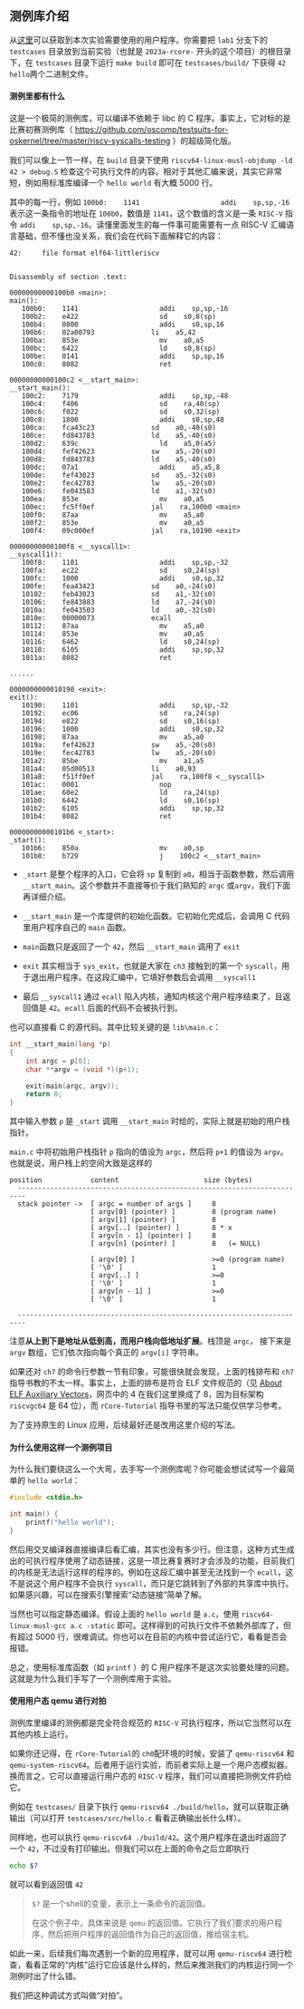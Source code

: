 ## 测例库介绍

从[这里](https://github.com/LearningOS/2023a-stage3-proj2/tree/lab1)可以获取到本次实验需要使用的用户程序。你需要把 `lab1` 分支下的 `testcases` 目录放到当前实验（也就是 `2023a-rcore-` 开头的这个项目）的根目录下，在 `testcases` 目录下运行 `make build` 即可在 `testcases/build/` 下获得 `42` `hello`两个二进制文件。

#### 测例里都有什么

这是一个极简的测例库，可以编译不依赖于 libc 的 C 程序。事实上，它对标的是比赛初赛测例库（ https://github.com/oscomp/testsuits-for-oskernel/tree/master/riscv-syscalls-testing ）的超级简化版。

我们可以像上一节一样，在 `build` 目录下使用 `riscv64-linux-musl-objdump -ld 42 > debug.S` 检查这个可执行文件的内容。相对于其他汇编来说，其实它非常短，例如用标准库编译一个 `hello world` 有大概 5000 行。

其中的每一行，例如 `100b0:    1141                    addi    sp,sp,-16` 表示这一条指令的地址在 `100b0`，数值是 `1141`，这个数值的含义是一条 `RISC-V` 指令 `addi    sp,sp,-16`。读懂里面发生的每一件事可能需要有一点 RISC-V 汇编语言基础，但不懂也没关系，我们会在代码下面解释它的内容：

```
42:     file format elf64-littleriscv


Disassembly of section .text:

00000000000100b0 <main>:
main():
   100b0:    1141                    addi    sp,sp,-16
   100b2:    e422                    sd    s0,8(sp)
   100b4:    0800                    addi    s0,sp,16
   100b6:    02a00793              li    a5,42
   100ba:    853e                    mv    a0,a5
   100bc:    6422                    ld    s0,8(sp)
   100be:    0141                    addi    sp,sp,16
   100c0:    8082                    ret

00000000000100c2 <__start_main>:
__start_main():
   100c2:    7179                    addi    sp,sp,-48
   100c4:    f406                    sd    ra,40(sp)
   100c6:    f022                    sd    s0,32(sp)
   100c8:    1800                    addi    s0,sp,48
   100ca:    fca43c23              sd    a0,-40(s0)
   100ce:    fd843783              ld    a5,-40(s0)
   100d2:    639c                    ld    a5,0(a5)
   100d4:    fef42623              sw    a5,-20(s0)
   100d8:    fd843783              ld    a5,-40(s0)
   100dc:    07a1                    addi    a5,a5,8
   100de:    fef43023              sd    a5,-32(s0)
   100e2:    fec42783              lw    a5,-20(s0)
   100e6:    fe043583              ld    a1,-32(s0)
   100ea:    853e                    mv    a0,a5
   100ec:    fc5ff0ef              jal    ra,100b0 <main>
   100f0:    87aa                    mv    a5,a0
   100f2:    853e                    mv    a0,a5
   100f4:    09c000ef              jal    ra,10190 <exit>

00000000000100f8 <__syscall1>:
__syscall1():
   100f8:    1101                    addi    sp,sp,-32
   100fa:    ec22                    sd    s0,24(sp)
   100fc:    1000                    addi    s0,sp,32
   100fe:    fea43423              sd    a0,-24(s0)
   10102:    feb43023              sd    a1,-32(s0)
   10106:    fe843883              ld    a7,-24(s0)
   1010a:    fe043503              ld    a0,-32(s0)
   1010e:    00000073              ecall
   10112:    87aa                    mv    a5,a0
   10114:    853e                    mv    a0,a5
   10116:    6462                    ld    s0,24(sp)
   10118:    6105                    addi    sp,sp,32
   1011a:    8082                    ret

......

0000000000010190 <exit>:
exit():
   10190:    1101                    addi    sp,sp,-32
   10192:    ec06                    sd    ra,24(sp)
   10194:    e822                    sd    s0,16(sp)
   10196:    1000                    addi    s0,sp,32
   10198:    87aa                    mv    a5,a0
   1019a:    fef42623              sw    a5,-20(s0)
   1019e:    fec42783              lw    a5,-20(s0)
   101a2:    85be                    mv    a1,a5
   101a4:    05d00513              li    a0,93
   101a8:    f51ff0ef              jal    ra,100f8 <__syscall1>
   101ac:    0001                    nop
   101ae:    60e2                    ld    ra,24(sp)
   101b0:    6442                    ld    s0,16(sp)
   101b2:    6105                    addi    sp,sp,32
   101b4:    8082                    ret

00000000000101b6 <_start>:
_start():
   101b6:    850a                    mv    a0,sp
   101b8:    b729                    j    100c2 <__start_main>
```

- `_start` 是整个程序的入口，它会将 `sp` 复制到 `a0`，相当于函数参数，然后调用 `__start_main`。这个参数并不直接等价于我们熟知的 `argc` 或`argv`，我们下面再详细介绍。

- `__start_main` 是一个库提供的初始化函数。它初始化完成后，会调用 C 代码里用户程序自己的 `main` 函数。

- `main`函数只是返回了一个 `42`，然后 `__start_main` 调用了 `exit`

- `exit` 其实相当于 `sys_exit`，也就是大家在 `ch3` 接触到的第一个 `syscall`，用于退出用户程序。在这段汇编中，它填好参数后会调用 `__syscall1`

- 最后 `__syscall1` 通过 `ecall` 陷入内核，通知内核这个用户程序结束了，且返回值是 `42`。`ecall` 后面的代码不会被执行到。

也可以直接看 C 的源代码。其中比较关键的是 `lib\main.c`：

```c
int __start_main(long *p)
{
    int argc = p[0];
    char **argv = (void *)(p+1);

    exit(main(argc, argv));
    return 0;
}
```

其中输入参数 `p` 是 `_start` 调用 `__start_main` 时给的，实际上就是初始的用户栈指针。

`main.c` 中将初始用户栈指针 `p` 指向的值设为 `argc`，然后将 `p+1` 的值设为 `argv`。也就是说，用户栈上的空间大致是这样的

```
position            content                     size (bytes)
  ------------------------------------------------------------------------
  stack pointer ->  [ argc = number of args ]     8
                    [ argv[0] (pointer) ]         8 (program name)
                    [ argv[1] (pointer) ]         8
                    [ argv[..] (pointer) ]        8 * x
                    [ argv[n - 1] (pointer) ]     8
                    [ argv[n] (pointer) ]         8   (= NULL)

                    [ argv[0] ]                   >=0 (program name)
                    [ '\0' ]                      1
                    [ argv[..] ]                  >=0
                    [ '\0' ]                      1
                    [ argv[n - 1] ]               >=0
                    [ '\0' ]                      1

  ------------------------------------------------------------------------
```

注意**从上到下是地址从低到高，而用户栈向低地址扩展**。栈顶是 `argc`， 接下来是 `argv` 数组，它们依次指向每个真正的 `argv[i]` 字符串。

如果还对 `ch7` 的命令行参数一节有印象，可能很快就会发现，上面的栈排布和 `ch7` 指导书教的不太一样。事实上，上面的排布是符合 ELF 文件规范的（见 [About ELF Auxiliary Vectors](https://articles.manugarg.com/aboutelfauxiliaryvectors.html)，网页中的 4 在我们这里换成了 8，因为目标架构 `riscvgc64` 是 64 位），而 `rCore-Tutorial` 指导书里的写法只能仅供学习参考。

为了支持原生的 Linux 应用，后续最好还是改用这里介绍的写法。

#### 为什么使用这样一个测例项目

为什么我们要绕这么一个大弯，去手写一个测例库呢？你可能会想试试写一个最简单的 `hello world`：

```c
#include <stdio.h>

int main() {
    printf("hello world");
}
```

然后用交叉编译器直接编译后看汇编，其实也没有多少行。但注意，这种方式生成出的可执行程序使用了动态链接，这是一项比赛复赛时才会涉及的功能，目前我们的内核是无法运行这样的程序的。例如在这段汇编中甚至无法找到一个 `ecall`，这不是说这个用户程序不会执行 `syscall`，而只是它跳转到了外部的共享库中执行。如果感兴趣，可以在搜索引擎搜索“动态链接”简单了解。

当然也可以指定静态编译。假设上面的 `hello world` 是 `a.c`，使用 `riscv64-linux-musl-gcc a.c -static` 即可。这样得到的可执行文件不依赖外部库了，但有超过 5000 行，很难调试。你也可以在目前的内核中尝试运行它，看看是否会报错。

总之，使用标准库函数（如 `printf` ）的 C 用户程序不是这次实验要处理的问题。这就是为什么我们手写了一个测例库用于实验。

#### 使用用户态 qemu 进行对拍

测例库里编译的测例都是完全符合规范的 `RISC-V` 可执行程序，所以它当然可以在其他内核上运行。

如果你还记得，在 `rCore-Tutorial`的 `ch0`配环境的时候，安装了 `qemu-riscv64` 和 `qemu-system-riscv64`。后者用于运行实验，而前者实际上是一个用户态模拟器。换而言之，它可以直接运行用户态的 `RISC-V` 程序，我们可以直接把测例文件扔给它。

例如在 `testcases/` 目录下执行 `qemu-riscv64 ./build/hello`，就可以获取正确输出（可以打开 `testcases/src/hello.c` 看看正确输出长什么样）。

同样地，也可以执行 `qemu-riscv64 ./build/42`。这个用户程序在退出时返回了一个 `42`，不过没有打印输出。但我们可以在上面的命令之后立即执行

```bash
echo $?
```

就可以看到返回值 `42`

> `$?` 是一个shell的变量，表示上一条命令的返回值。
> 
> 在这个例子中，具体来说是 `qemu` 的返回值。它执行了我们要求的用户程序，然后把用户程序的返回值作为自己的返回值，推给宿主机。

如此一来，后续我们每次遇到一个新的应用程序，就可以用 `qemu-riscv64` 进行检查，看看正常的“内核”运行它应该是什么样的，然后来推测我们的内核运行同一个测例时出了什么错。

我们把这种调试方式叫做“对拍”。
